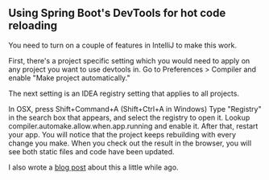 ## Using Spring Boot's DevTools for hot code reloading

You need to turn on a couple of features in IntelliJ to make this work.

First, there's a project specific setting which you would need to apply on any project you want to use devtools in. Go to Preferences > Compiler and enable "Make project automatically."

The next setting is an IDEA registry setting that applies to all projects.

In OSX, press Shift+Command+A (Shift+Ctrl+A in Windows)
Type "Registry" in the search box that appears, and select the registry to open it.
Lookup compiler.automake.allow.when.app.running and enable it.
After that, restart your app. You will notice that the project keeps rebuilding with every change you make. When you check out the result in the browser, you will see both static files and code have been updated.

I also wrote a [blog post](http://patrickgrimard.com/2016/01/18/spring-boot-devtools-first-look/) about this a little while ago.